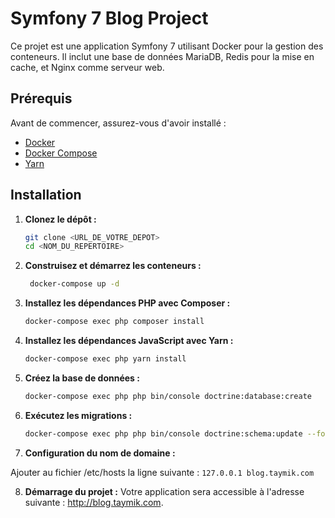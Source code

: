 
# Symfony 7 Blog Project

Ce projet est une application Symfony 7 utilisant Docker pour la gestion des conteneurs. Il inclut une base de données MariaDB, Redis pour la mise en cache, et Nginx comme serveur web.

## Prérequis

Avant de commencer, assurez-vous d'avoir installé :

- [Docker](https://www.docker.com/get-started)
- [Docker Compose](https://docs.docker.com/compose/install/)
- [Yarn](https://classic.yarnpkg.com/en/docs/install)

## Installation

1. **Clonez le dépôt :**

   ```bash
   git clone <URL_DE_VOTRE_DEPOT>
   cd <NOM_DU_REPERTOIRE>
   ```
   
2. **Construisez et démarrez les conteneurs :**

   ```bash
    docker-compose up -d
    ```

3. **Installez les dépendances PHP avec Composer :**
    ```bash
    docker-compose exec php composer install
    ```


4. **Installez les dépendances JavaScript avec Yarn :**
    ```bash
    docker-compose exec php yarn install
    ```
   
5. **Créez la base de données :**

    ```bash
    docker-compose exec php php bin/console doctrine:database:create
   ```
   
6. **Exécutez les migrations :**

    ```bash
    docker-compose exec php php bin/console doctrine:schema:update --force
   ```
   
7. **Configuration du nom de domaine :**

Ajouter au fichier /etc/hosts la ligne suivante :
`127.0.0.1 blog.taymik.com`

8. **Démarrage du projet :**
   Votre application sera accessible à l'adresse suivante : http://blog.taymik.com.
